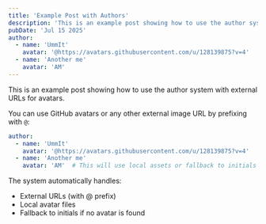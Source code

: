 ```yaml
---
title: 'Example Post with Authors'
description: 'This is an example post showing how to use the author system'
pubDate: 'Jul 15 2025'
author: 
  - name: 'UmmIt'
    avatar: '@https://avatars.githubusercontent.com/u/128139875?v=4'
  - name: 'Another me'
    avatar: 'AM'
---
```


This is an example post showing how to use the author system with external URLs for avatars.

You can use GitHub avatars or any other external image URL by prefixing with `@`:

```yaml
author: 
  - name: 'UmmIt'
    avatar: '@https://avatars.githubusercontent.com/u/128139875?v=4'
  - name: 'Another me'
    avatar: 'AM'  # This will use local assets or fallback to initials
```

The system automatically handles:
- External URLs (with @ prefix)
- Local avatar files 
- Fallback to initials if no avatar is found 